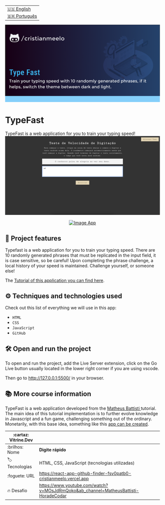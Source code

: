 <table align="right">
  <tr>
    <td>
      <a href="README-en.md">🇺🇸 English</a>
    </td>
  </tr>
  <tr>
    <td>
      <a href="README.md">🇧🇷 Português</a>
    </td>
  </tr>
</table>

![TypeFast](https://raw.githubusercontent.com/cristianmeelo/js-app-type-fast/main/thumbnail-en.png#vitrinedev)

# TypeFast

TypeFast is a web application for you to train your typing speed! <img src="screencapture.png" alt="Imagem do TypeFast" >

<div align="center">
<a href="https://react-app-github-finder-fsv0patb0-cristianmeelo.vercel.app"/>
  <img src="https://img.shields.io/badge/-check%20here-lightgrey" alt="Image App" >
</a>
</div>

## 🔨 Project features

Typefast is a web application for you to train your typing speed. There are 10 randomly generated phrases that must be replicated in the input field, it is case sensitive, so be careful! Upon completing the phrase challenge, a local history of your speed is maintained. Challenge yourself, or someone else!

The [Tutorial of this application you can find here](https://www.youtube.com/watch?v=MOsJdRmQoko&ab_channel=MatheusBattisti-HoradeCodar).

## ⚙️ Techniques and technologies used

Check out this list of everything we will use in this app:

- `HTML`
- `CSS`
- `JavaScript`
- `GitHub`

## 🛠️ Open and run the project

To open and run the project, add the Live Server extension, click on the Go Live button usually located in the lower right corner if you are using vscode.

Then go to http://127.0.0.1:5500/ in your browser.

## 📚 More course information

TypeFast is a web application developed from the [Matheus Battisti ](https://www.youtube.com/@MatheusBattisti) tutorial. The main idea of ​​this tutorial implementation is to further evolve knowledge in Javascript and a fun game, challenging something out of the ordinary. Monetarily, with this base idea, something like this [app can be created](https://www.ratatype.com.br/).

| :cartaz: Vitrine.Dev |                                                                                    |
| -------------------- | ---------------------------------------------------------------------------------- |
| :brilhos: Nome       | **Digite rápido**                                                                  |
| :label: Tecnologias  | HTML, CSS, JavaScript (tecnologias utilizadas)                                     |
| :foguete: URL        | https://react-app-github-finder-fsv0patb0-cristianmeelo.vercel.app                 |
| :fire: Desafio       | https://www.youtube.com/watch?v=MOsJdRmQoko&ab_channel=MatheusBattisti-HoradeCodar |

